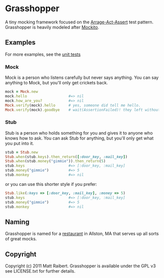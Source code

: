 # Grasshopper

A tiny mocking framework focused on the [Arrage-Act-Assert](http://c2.com/cgi/wiki?ArrangeActAssert) test pattern. Grasshopper is heavily modeled after [Mockito](http://code.google.com/p/mockito/).

## Examples

For more examples, see the [unit tests](https://github.com/mattraibert/grasshopper/blob/master/test/grasshopper_test.rb)

### Mock

Mock is a person who listens carefully but never says anything. You can say anything to Mock, but you'll only get crickets back.

```ruby
mock = Mock.new
mock.hello                   #=> nil
mock.how_are_you?            #=> nil
Mock.verify(mock).hello      # yes, someone did tell me hello.
Mock.verify(mock).goodbye    # wait(AssertionFailed)! they left without saying goodbye!
```

### Stub

Stub is a person who holds something for you and gives it to anyone who knows how to ask. You can ask Stub for anything, but you'll only get what you put into it.

```ruby
stub = Stub.new
Stub.when(stub.keys).then_return([:door_key, :mail_key])
Stub.when(stub.money("gimmie")).then_return(5)
stub.keys                    #=> [:door_key, :mail_key]
stub.money("gimmie")         #=> 5
stub.monkey                  #=> nil
```

or you can use this shorter style if you prefer:

```ruby
Stub.like(:keys => [:door_key, :mail_key], :money => 5)
stub.keys                    #=> [:door_key, :mail_key]
stub.money("gimmie")         #=> 5
stub.monkey                  #=> nil
```

## Naming

Grasshopper is named for a [restaurant](http://grasshoppervegan.com/) in Allston, MA that serves up all sorts of great mocks.

## Copyright

Copyright (c) 2011 Matt Raibert.
Grasshopper is available under the GPL v3 see LICENSE.txt for further details.
